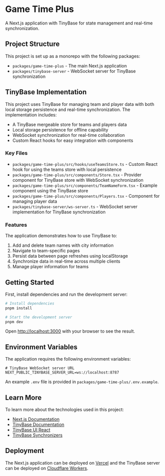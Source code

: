 # Game Time Plus

A Next.js application with TinyBase for state management and real-time synchronization.

## Project Structure

This project is set up as a monorepo with the following packages:

- `packages/game-time-plus` - The main Next.js application
- `packages/tinybase-server` - WebSocket server for TinyBase synchronization

## TinyBase Implementation

This project uses TinyBase for managing team and player data with both local storage persistence and real-time synchronization. The implementation includes:

- A TinyBase mergeable store for teams and players data
- Local storage persistence for offline capability
- WebSocket synchronization for real-time collaboration
- Custom React hooks for easy integration with components

### Key Files

- `packages/game-time-plus/src/hooks/useTeamsStore.ts` - Custom React hook for using the teams store with local persistence
- `packages/game-time-plus/src/components/Store.tsx` - Provider component for TinyBase store with WebSocket synchronization
- `packages/game-time-plus/src/components/TeamNameForm.tsx` - Example component using the TinyBase store
- `packages/game-time-plus/src/components/Players.tsx` - Component for managing player data
- `packages/tinybase-server/ws-server.ts` - WebSocket server implementation for TinyBase synchronization

### Features

The application demonstrates how to use TinyBase to:

1. Add and delete team names with city information
2. Navigate to team-specific pages
3. Persist data between page refreshes using localStorage
4. Synchronize data in real-time across multiple clients
5. Manage player information for teams

## Getting Started

First, install dependencies and run the development server:

```bash
# Install dependencies
pnpm install

# Start the development server
pnpm dev
```

Open [http://localhost:3000](http://localhost:3000) with your browser to see the result.

## Environment Variables

The application requires the following environment variables:

```
# TinyBase WebSocket server URL
NEXT_PUBLIC_TINYBASE_SERVER_URL=ws://localhost:8787
```

An example `.env` file is provided in `packages/game-time-plus/.env.example`.

## Learn More

To learn more about the technologies used in this project:

- [Next.js Documentation](https://nextjs.org/docs)
- [TinyBase Documentation](https://tinybase.org/docs)
- [TinyBase UI React](https://tinybase.org/docs/ui/react)
- [TinyBase Synchronizers](https://tinybase.org/docs/sync/synchronizers)

## Deployment

The Next.js application can be deployed on [Vercel](https://vercel.com/new) and the TinyBase server can be deployed on [Cloudflare Workers](https://workers.cloudflare.com/).
